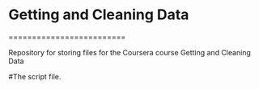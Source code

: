 # Getting and Cleaning Data
=========================

Repository for storing files for the Coursera course Getting and Cleaning Data

#The script file.


